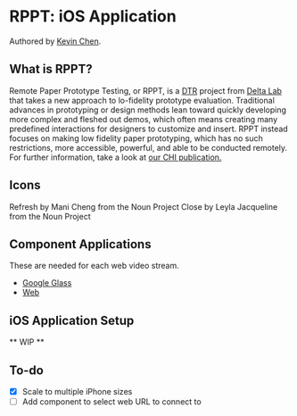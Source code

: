 RPPT: iOS Application
===========================
Authored by [Kevin Chen](http://kevinchen.ninja).

## What is RPPT?
Remote Paper Prototype Testing, or RPPT, is a [DTR](http://dtr.meteor.com) project from [Delta Lab](https://delta.northwestern.edu) that takes a new approach to lo-fidelity prototype evaluation. Traditional advances in prototyping or design methods lean toward quickly developing more complex and fleshed out demos, which often means creating many predefined interactions for designers to customize and insert. RPPT instead focuses on making low fidelity paper prototyping, which has no such restrictions, more accessible, powerful, and able to be conducted remotely. For further information, take a look at [our CHI publication.](http://dl.acm.org/citation.cfm?id=2702423)


## Icons
Refresh by Mani Cheng from the Noun Project
Close by Leyla Jacqueline from the Noun Project

## Component Applications
These are needed for each web video stream.
 * [Google Glass](https://github.com/NUDelta/remote-paper-prototyper-gdk)
 * [Web](https://github.com/NUDelta/remote-paper-prototyper-web)

## iOS Application Setup
** WIP **

## To-do
 * [x] Scale to multiple iPhone sizes
 * [ ] Add component to select web URL to connect to
